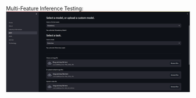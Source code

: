 
Multi-Feature Inference Testing:
![alt text](https://github.com/Yaandle/streamlitdeploy/blob/master/Screenshot.png)

